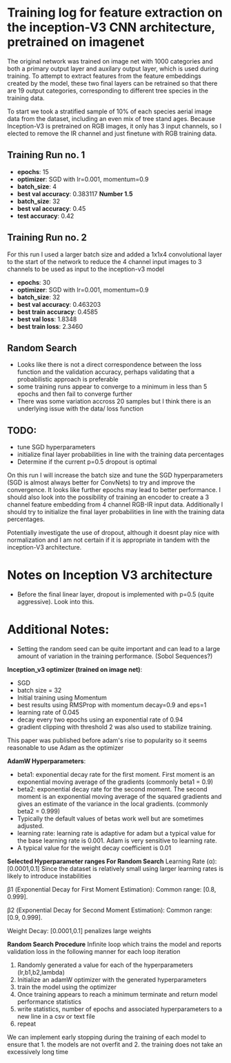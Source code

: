 # Training log for feature extraction on the inception-V3 CNN architecture, pretrained on imagenet

The original network was trained on image net with 1000 categories and both a primary output layer and auxilary output layer, which is used during training. To attempt to extract features from the feature embeddings created by the model, these two final layers can be retrained so that there are 19 output categories, corresponding to different tree species in the training data.

To start we took a stratified sample of 10% of each species aerial image data from the dataset, including an even mix of tree stand ages. Because Inception-V3 is pretrained on RGB images, it only has 3 input channels, so I elected to remove the IR channel and just finetune with RGB training data.

## Training Run no. 1
-  **epochs**: 15
- **optimizer**: SGD with lr=0.001, momentum=0.9
- **batch_size**: 4
- **best val accuracy**: 0.383117
**Number 1.5**
- **batch_size**: 32
- **best val accuracy**: 0.45
- **test accuracy**: 0.42

## Training Run no. 2
For this run I used a larger batch size and added a 1x1x4 convolutional layer to the start of the network to reduce the 4 channel input images to 3 channels to be used as input to the inception-v3 model
-  **epochs**: 30
- **optimizer**: SGD with lr=0.001, momentum=0.9
- **batch_size**: 32
- **best val accuracy**: 0.463203
- **best train accuracy**: 0.4585
- **best val loss**: 1.8348
- **best train loss**: 2.3460

## Random Search
- Looks like there is not a direct correspondence between the loss function and the validation accuracy, perhaps validating that a probabilistic approach is preferable
- some training runs appear to converge to a minimum in less than 5 epochs and then fail to converge further
- There was some variation accross 20 samples but I think there is an underlying issue with the data/ loss function

## TODO: 
- tune SGD hyperparameters
- initialize final layer probabilities in line with the training data percentages
- Determine if the current p=0.5 dropout is optimal

On this run I will increase the batch size and tune the SGD hyperparameters (SGD is almost always better for ConvNets) to try and improve the convergence. It looks like further epochs may lead to better performance. I should also look into the possibility of training an encoder to create a 3 channel feature embedding from 4 channel RGB-IR input data. Additionally I should try to initialize the final layer probabilities in line with the training data percentages.

Potentially investigate the use of dropout, although it doesnt play nice with normalization and I am not certain if it is appropriate in tandem with the inception-V3 architecture.

# Notes on Inception V3 architecture
- Before the final linear layer, dropout is implemented with p=0.5 (quite aggressive). Look into this.

# Additional Notes:
- Setting the random seed can be quite important and can lead to a large amount of variation in the training performance. (Sobol Sequences?)

**Inception_v3 optimizer (trained on image net)**:
- SGD
- batch size = 32
- Initial training using Momentum
- best results using RMSProp with momentum decay=0.9 and eps=1
- learning rate of 0.045
- decay every two epochs using an exponential rate of 0.94
- gradient clipping with threshold 2 was also used to stabilize training.

This paper was published before adam's rise to popularity so it seems reasonable to use Adam as the optimizer

**AdamW Hyperparameters**:
- beta1: exponential decay rate for the first moment. First moment is an exponential moving average of the gradients (commonly beta1 = 0.9)
- beta2: exponential decay rate for the second moment. The second moment is an exponential moving average of the squared gradients and gives an estimate of the variance in the local gradients. (commonly beta2 = 0.999)
- Typically the default values of betas work well but are sometimes adjusted.
- learning rate: learning rate is adaptive for adam but a typical value for the base learning rate is 0.001. Adam is very sensitive to learning rate. 
- A typical value for the weight decay coefficient is 0.01

**Selected Hyperparameter ranges For Random Search**
Learning Rate (α):
[0.0001,0.1]
Since the dataset is relatively small using larger learning rates is likely to introduce instabilities 

β1 (Exponential Decay for First Moment Estimation):
Common range: [0.8, 0.999].

β2 (Exponential Decay for Second Moment Estimation):
Common range: [0.9, 0.999].

Weight Decay:
[0.0001,0.1]
penalizes large weights

**Random Search Procedure**
Infinite loop which trains the model and reports validation loss in the following manner for each loop iteration
1. Randomly generated a value for each of the hyperparameters (lr,b1,b2,lambda)
2. Initialize an adamW optimizer with the generated hyperparameters
3. train the model using the optimizer
4. Once training appears to reach a minimum terminate and return model performance statistics
5. write statistics, number of epochs and associated hyperparameters to a new line in a csv or text file 
6. repeat

We can implement early stopping during the training of each model to ensure that 1. the models are not overfit and 2. the training does not take an excessively long time
